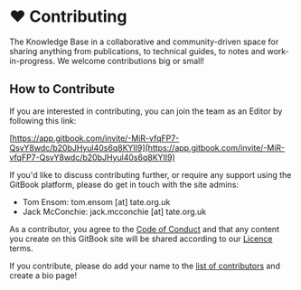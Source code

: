 # ❤ Contributing

The Knowledge Base in a collaborative and community-driven space for sharing anything from publications, to technical guides, to notes and work-in-progress. We welcome contributions big or small!

## How to Contribute

If you are interested in contributing, you can join the team as an Editor by following this link:&#x20;

[https://app.gitbook.com/invite/-MiR-vfqFP7-QsvY8wdc/b20bJHyul40s6q8KYlI9](https://app.gitbook.com/invite/-MiR-vfqFP7-QsvY8wdc/b20bJHyul40s6q8KYlI9)

If you'd like to discuss contributing further, or require any support using the GitBook platform, please do get in touch with the site admins:&#x20;

* Tom Ensom: tom.ensom \[at] tate.org.uk
* Jack McConchie: jack.mcconchie \[at] tate.org.uk

As a contributor, you agree to the [Code of Conduct](../code-of-conduct.md) and that any content you create on this GitBook site will be shared according to our [Licence](../licence.md) terms.

If you contribute, please do add your name to the [list of contributors](../contributing/contributors/) and create a bio page!&#x20;

##
